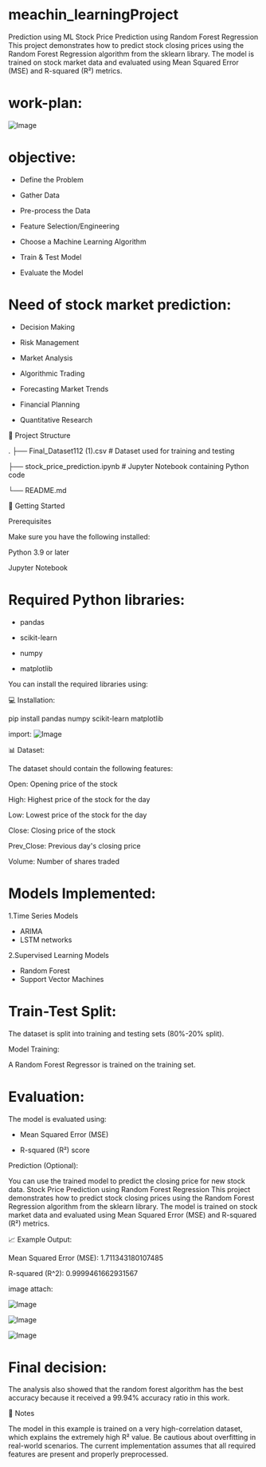# meachin_learningProject
Prediction using ML
Stock Price Prediction using Random Forest Regression
This project demonstrates how to predict stock closing prices using the Random Forest Regression algorithm from the sklearn library. The model is trained on stock market data and evaluated using Mean Squared Error (MSE) and R-squared (R²) metrics.

# work-plan:
![Image](https://github.com/user-attachments/assets/6598afd4-0544-495f-a285-f9450cf65b94)

# objective:

* Define the Problem

* Gather Data

* Pre-process the Data

* Feature Selection/Engineering

* Choose a Machine Learning Algorithm

* Train & Test  Model

* Evaluate the Model


# Need of stock market prediction:

* Decision Making

* Risk Management

* Market Analysis

* Algorithmic Trading

* Forecasting Market Trends

* Financial Planning

* Quantitative Research


📂 Project Structure

.
├── Final_Dataset112 (1).csv   # Dataset used for training and testing

├── stock_price_prediction.ipynb   # Jupyter Notebook containing Python code

└── README.md

🚀 Getting Started

Prerequisites

Make sure you have the following installed:

Python 3.9 or later

Jupyter Notebook


# Required Python libraries:

* pandas

* scikit-learn

* numpy

* matplotlib

You can install the required libraries using:

💻 Installation:

pip install pandas numpy scikit-learn  matplotlib

import:
![Image](https://github.com/user-attachments/assets/0c2cf325-f7ee-41f1-b44f-df1c0f1d81b4)

📊 Dataset:

The dataset should contain the following features:

Open: Opening price of the stock

High: Highest price of the stock for the day

Low: Lowest price of the stock for the day

Close: Closing price of the stock

Prev_Close: Previous day's closing price

Volume: Number of shares traded

# Models Implemented:

1.Time Series Models

* ARIMA
* LSTM networks

2.Supervised Learning Models

* Random Forest
* Support Vector Machines

# Train-Test Split:

The dataset is split into training and testing sets (80%-20% split).

Model Training:

A Random Forest Regressor is trained on the training set.

# Evaluation:

The model is evaluated using:

* Mean Squared Error (MSE)

 * R-squared (R²) score

Prediction (Optional):

You can use the trained model to predict the closing price for new stock data.
Stock Price Prediction using Random Forest Regression
This project demonstrates how to predict stock closing prices using the Random Forest Regression algorithm from the sklearn library. The model is trained on stock market data and evaluated using Mean Squared Error (MSE) and R-squared (R²) metrics.


📈 Example Output:

Mean Squared Error (MSE): 1.711343180107485

R-squared (R^2): 0.9999461662931567

image attach:

![Image](https://github.com/user-attachments/assets/2e29fcd1-382f-4e0d-8780-5c371ddce16e)

![Image](https://github.com/user-attachments/assets/01d15db4-7d0f-427b-b8ca-17d18db28ff0)

![Image](https://github.com/user-attachments/assets/bf453e37-cd7e-42e8-b8a0-994c2fc5d61f)

# Final decision:

The analysis also showed that the random forest algorithm has the
best accuracy because it received a 99.94% accuracy ratio in this work.

📌 Notes

The model in this example is trained on a very high-correlation dataset, which explains the extremely high R² value. Be cautious about overfitting in real-world scenarios.
The current implementation assumes that all required features are present and properly preprocessed.

